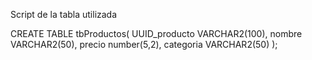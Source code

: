 Script de la tabla utilizada

CREATE TABLE tbProductos(
    UUID_producto VARCHAR2(100),
    nombre VARCHAR2(50),
    precio number(5,2),
    categoria VARCHAR2(50)
);

